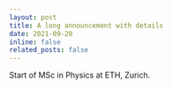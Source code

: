 ```yaml
---
layout: post
title: A long announcement with details
date: 2021-09-20
inline: false
related_posts: false
---
```


Start of MSc in Physics at ETH, Zurich.

